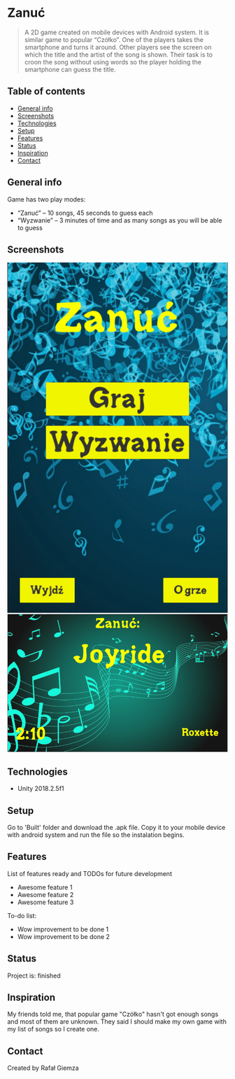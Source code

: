 # Zanuć
> A 2D game created on mobile devices with Android system. It is similar game to popular “Czółko”. One of the players takes the smartphone and turns it around. Other players see the screen on which the title and the artist of the song is shown. Their task is to croon the song without using words so the player holding the smartphone can guess the title.

## Table of contents
* [General info](#general-info)
* [Screenshots](#screenshots)
* [Technologies](#technologies)
* [Setup](#setup)
* [Features](#features)
* [Status](#status)
* [Inspiration](#inspiration)
* [Contact](#contact)

## General info
Game has two play modes:
* “Zanuć” – 10 songs, 45 seconds to guess each
* “Wyzwanie” – 3 minutes of time and as many songs as you will be able to guess


## Screenshots
![Example screenshot](./img/1.png)
![Example screenshot](./img/2.png)

## Technologies
* Unity 2018.2.5f1

## Setup
Go to 'Built' folder and download the .apk file. Copy it to your mobile device with android system and run the file so the instalation begins.

## Features
List of features ready and TODOs for future development
* Awesome feature 1
* Awesome feature 2
* Awesome feature 3

To-do list:
* Wow improvement to be done 1
* Wow improvement to be done 2

## Status
Project is: finished

## Inspiration
My friends told me, that popular game "Czółko" hasn't got enough songs and most of them are unknown. They said I should make my own game with my list of songs so I create one.

## Contact
Created by Rafał Giemza
